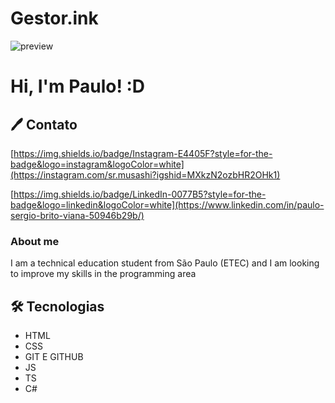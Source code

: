 # Gestor.ink

![preview](https://github.com/PauloSergio3040/Gestor.ink/assets/150617337/66ff41d4-cc11-420f-8f62-384024e25a73)

# Hi, I'm Paulo! :D

## 🖊 Contato
[https://img.shields.io/badge/Instagram-E4405F?style=for-the-badge&logo=instagram&logoColor=white](https://instagram.com/sr.musashi?igshid=MXkzN2ozbHR2OHk1)

[https://img.shields.io/badge/LinkedIn-0077B5?style=for-the-badge&logo=linkedin&logoColor=white](https://www.linkedin.com/in/paulo-sergio-brito-viana-50946b29b/)

### About me
I am a technical education student from São Paulo (ETEC) and I am looking to improve my skills in the programming area

## 🛠 Tecnologias

- HTML
- CSS
- GIT E GITHUB
- JS
- TS
- C#
